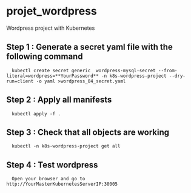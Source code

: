 # projet_wordpress
 Wordpress project with Kubernetes

## Step 1 : Generate a secret yaml file with the following command

      kubectl create secret generic  wordpress-mysql-secret --from-literal=wordpress=**YourPassword** -n k8s-wordpress-project --dry-run=client -o yaml >wordpress_04_secret.yaml

## Step 2 : Apply all manifests

      kubectl apply -f .

## Step 3 : Check that all objects are working

      kubectl -n k8s-wordpress-project get all

## Step 4 : Test wordpress

      Open your browser and go to http://YourMasterKubernetesServerIP:30005
